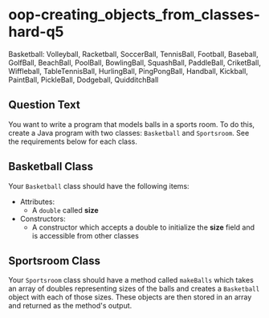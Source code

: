 # oop-creating_objects_from_classes-hard-q5

Basketball: Volleyball, Racketball, SoccerBall, TennisBall, Football, Baseball, GolfBall, BeachBall, PoolBall,
BowlingBall, SquashBall, PaddleBall, CriketBall, Wiffleball, TableTennisBall, HurlingBall, PingPongBall, Handball,
Kickball, PaintBall, PickleBall, Dodgeball, QuidditchBall

## Question Text

You want to write a program that models balls in a sports room. To do this, create a Java program with two
classes: `Basketball` and `Sportsroom`. See the requirements below for each class.

## Basketball Class

Your `Basketball` class should have the following items:

- Attributes:
    - A `double` called **size**
- Constructors:
    - A constructor which accepts a double to initialize the **size** field and is accessible from other classes

## Sportsroom Class

Your `Sportsroom` class should have a method called `makeBalls` which takes an array of doubles representing sizes of
the balls and creates a `Basketball` object with each of those sizes. These objects are then stored in an array and
returned as the method's output.
